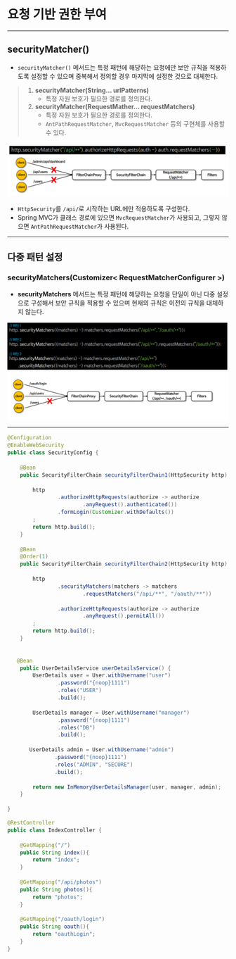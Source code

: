 # 요청 기반 권한 부여

---

## securityMatcher()

- `securityMatcher()` 메서드는 특정 패턴에 해당하는 요청에만 보안 규칙을 적용하도록 설정할 수 있으며 중복해서 정의할 경우 마지막에 설정한 것으로 대체한다.

> 1. **securityMatcher(String... urlPatterns)**
>    - 특정 자원 보호가 필요한 경로를 정의한다.
> 2. **securityMatcher(RequestMather... requestMatchers)**
>    - 특정 자원 보호가 필요한 경로를 정의한다.
>    - `AntPathRequestMatcher`, `MvcRequestMatcher` 등의 구현체를 사용할 수 있다.

![img_9.png](image/img_9.png)

- `HttpSecurity`를 `/api/`로 시작하는 URL에만 적용하도록 구성한다.
- Spring MVC가 클래스 경로에 있으면 `MvcRequestMatcher`가 사용되고, 그렇지 않으면 `AntPathRequestMatcher`가 사용된다.

---

## 다중 패턴 설정

### securityMatchers(Customizer< RequestMatcherConfigurer >)

- **securityMatchers** 메서드는 특정 패턴에 해당하는 요청을 단일이 아닌 다중 설정으로 구성해서 보안 규칙을 적용할 수 있으며 현재의 규칙은 이전의 규칙을 대체하지 않는다.

![img_10.png](image/img_10.png)

---

```java
@Configuration
@EnableWebSecurity
public class SecurityConfig {

    @Bean
    public SecurityFilterChain securityFilterChain1(HttpSecurity http) throws Exception {

        http
                .authorizeHttpRequests(authorize -> authorize
                        .anyRequest().authenticated())
                .formLogin(Customizer.withDefaults())
        ;
        return http.build();
    }

    @Bean
    @Order(1)
    public SecurityFilterChain securityFilterChain2(HttpSecurity http) throws Exception {

        http
                .securityMatchers(matchers -> matchers
                        .requestMatchers("/api/**", "/oauth/**"))

                .authorizeHttpRequests(authorize -> authorize
                        .anyRequest().permitAll())
        ;
        return http.build();
    }


   @Bean
    public UserDetailsService userDetailsService() {
        UserDetails user = User.withUsername("user")
                .password("{noop}1111")
                .roles("USER")
                .build();

        UserDetails manager = User.withUsername("manager")
                .password("{noop}1111")
                .roles("DB")
                .build();

       UserDetails admin = User.withUsername("admin")
               .password("{noop}1111")
               .roles("ADMIN", "SECURE")
               .build();

        return new InMemoryUserDetailsManager(user, manager, admin);
    }

}
```
```java
@RestController
public class IndexController {

    @GetMapping("/")
    public String index(){
        return "index";
    }

    @GetMapping("/api/photos")
    public String photos(){
        return "photos";
    }

    @GetMapping("/oauth/login")
    public String oauth(){
        return "oauthLogin";
    }
}
```